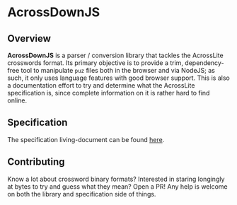 # AcrossDownJS

## Overview

__AcrossDownJS__ is a parser / conversion library that tackles the AcrossLite crosswords format. Its primary objective is to provide a trim, dependency-free tool to manipulate `puz` files both in the browser and via NodeJS; as such, it only uses language features with good browser support. This is also a documentation effort to try and determine what the AcrossLite specification is, since complete information on it is rather hard to find online.

## Specification

The specification living-document can be found [here](./format_specs.md).

## Contributing

Know a lot about crossword binary formats? Interested in staring longingly at bytes to try and guess what they mean? Open a PR! Any help is welcome on both the library and specification side of things.
